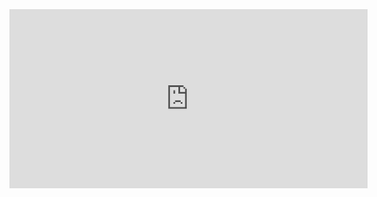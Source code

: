 
<iframe src="https://1drv.ms/v/s!AqQzGx8l4o2wk_AsWTgqFPYuDfxFTw?embed=1" width="640" height="320" frameborder="0" scrolling="no" allowfullscreen></iframe>





